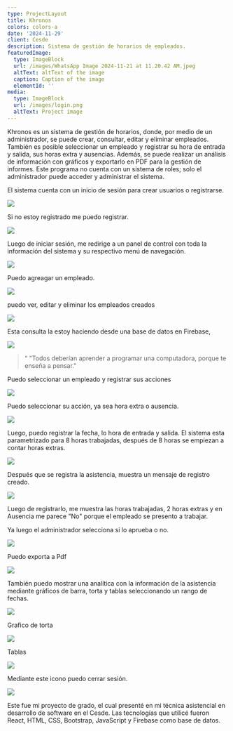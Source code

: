 ```yaml
---
type: ProjectLayout
title: Khronos
colors: colors-a
date: '2024-11-29'
client: Cesde
description: Sistema de gestión de horarios de empleados.
featuredImage:
  type: ImageBlock
  url: /images/WhatsApp Image 2024-11-21 at 11.20.42 AM.jpeg
  altText: altText of the image
  caption: Caption of the image
  elementId: ''
media:
  type: ImageBlock
  url: /images/login.png
  altText: Project image
---
```

Khronos es un sistema de gestión de horarios, donde, por medio de un administrador, se puede crear, consultar, editar y eliminar empleados. También es posible seleccionar un empleado y registrar su hora de entrada y salida, sus horas extra y ausencias. Además, se puede realizar un análisis de información con gráficos y exportarlo en PDF para la gestión de informes. Este programa no cuenta con un sistema de roles; solo el administrador puede acceder y administrar el sistema.

El sistema cuenta con un inicio de sesión para crear usuarios o registrarse.

![](/images/login1.png)

Si no estoy registrado me puedo registrar.

![](/images/login.png)


Luego de iniciar sesión, me redirige a un panel de control con toda la información del sistema y su respectivo menú de navegación.


![](/images/dash.png)

Puedo agreagar un empleado.

![](/images/agre.png)

puedo ver, editar y eliminar los empleados creados

![](/images/consu.png)

Esta consulta la estoy haciendo desde una base de datos en Firebase, 

![](/images/fire.png)



> “
> "Todos deberían aprender a programar una computadora, porque te enseña a pensar."
>
>

Puedo seleccionar un empleado y registrar sus acciones

![](/images/sel.png)

Puedo seleccionar su acción, ya sea hora extra o ausencia.

![](/images/sele2.png)

Luego, puedo registrar la fecha, lo hora de entrada y salida. El sistema esta parametrizado para 8 horas trabajadas, después de 8 horas se empiezan a contar horas extras.

![](/images/sel3.png)

Después que se registra la asistencia, muestra un mensaje de registro creado.

![](/images/sel4.png)

Luego de registrarlo, me muestra las horas trabajadas, 2 horas extras y en Ausencia me parece "No" porque el empleado se presento a trabajar. 

Ya luego el administrador selecciona si lo aprueba o no.



![](/images/sele5.png)

Puedo exporta a Pdf

![](/images/pdf.png)

También puedo mostrar una analítica con la información de la asistencia mediante gráficos de barra, torta y tablas seleccionando un rango de fechas.

![](/images/graf.png)

Grafico de torta

![](/images/torta.png)

Tablas

![](/images/tablas.png)

Mediante este icono puedo cerrar sesión.

![](/images/cerr.png)


Este fue mi proyecto de grado, el cual presenté en mi técnica asistencial en desarrollo de software en el Cesde. Las tecnologías que utilicé fueron React, HTML, CSS, Bootstrap, JavaScript y Firebase como base de datos.

